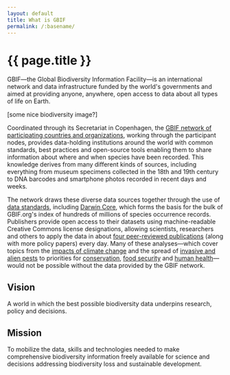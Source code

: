 ```yaml
---
layout: default
title: What is GBIF
permalink: /:basename/
---
```


# {{ page.title }}

<p class="text-lg text-gray-700">GBIF—the Global Biodiversity Information Facility—is an international network and data infrastructure funded by the world's governments and aimed at providing anyone, anywhere, open access to data about all types of life on Earth.</p>

[some nice biodiversity image?]

Coordinated through its Secretariat in Copenhagen, the [GBIF network of participating countries and organizations](https://www.gbif.org/the-gbif-network), working through the participant nodes, provides data-holding institutions around the world with common standards, best practices and open-source tools enabling them to share information about where and when species have been recorded. This knowledge derives from many different kinds of sources, including everything from museum specimens collected in the 18th and 19th century to DNA barcodes and smartphone photos recorded in recent days and weeks.

The network draws these diverse data sources together through the use of [data standards](https://www.gbif.org/standards), including [Darwin Core](https://www.gbif.org/darwin-core), which forms the basis for the bulk of GBIF.org's index of hundreds of millions of species occurrence records. Publishers provide open access to their datasets using machine-readable Creative Commons license designations, allowing scientists, researchers and others to apply the data in about [four peer-reviewed publications](https://www.gbif.org/resource/search?contentType=literature) (along with more policy papers) every day. Many of these analyses—which cover topics from the [impacts of climate change](https://www.gbif.org/climate) and the spread of [invasive and alien pests](https://www.gbif.org/resource/search?contentType=literature&topics=INVASIVES) to priorities for [conservation](https://www.gbif.org/conservation), [food security](https://www.gbif.org/food) and [human health](https://www.gbif.org/health)—would not be possible without the data provided by the GBIF network.

## Vision
A world in which the best possible biodiversity data underpins research, policy and decisions.

## Mission
To mobilize the data, skills and technologies needed to make comprehensive biodiversity information freely available for science and decisions addressing biodiversity loss and sustainable development.
